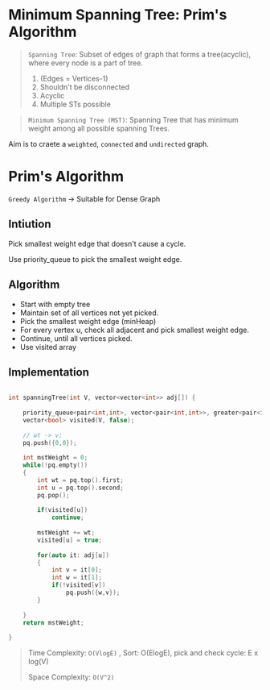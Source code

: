 # Minimum Spanning Tree: Prim's Algorithm

> `Spanning Tree`: Subset of edges of graph that forms a tree(acyclic), where every node is a part of tree. 
> 
> 1. (Edges = Vertices-1)
> 2. Shouldn't be disconnected
> 3. Acyclic
> 4. Multiple STs possible

> `Minimum Spanning Tree (MST)`: Spanning Tree that has minimum weight among all possible spanning Trees.


Aim is to craete a `weighted`, `connected` and `undirected` graph.



# Prim's Algorithm
`Greedy Algorithm` -> Suitable for Dense Graph


## Intiution

Pick smallest weight edge that doesn't cause a cycle.

Use priority_queue to pick the smallest weight edge.

## Algorithm

- Start with empty tree
- Maintain set of all vertices not yet picked.
- Pick the smallest weight edge (minHeap)
- For every vertex u, check all adjacent and pick smallest weight edge.
- Continue, until all vertices picked.
- Use visited array

## Implementation

```cpp

int spanningTree(int V, vector<vector<int>> adj[]) {
        
    priority_queue<pair<int,int>, vector<pair<int,int>>, greater<pair<int,int>>> pq;
    vector<bool> visited(V, false);
    
    // wt -> v;
    pq.push({0,0});
    
    int mstWeight = 0;
    while(!pq.empty())
    {
        int wt = pq.top().first;
        int u = pq.top().second;
        pq.pop();
        
        if(visited[u])
            continue;
            
        mstWeight += wt;
        visited[u] = true;
        
        for(auto it: adj[u])
        {
            int v = it[0];
            int w = it[1];
            if(!visited[v])
                pq.push({w,v});
        }
        
    }
    return mstWeight;
    
}

```

> Time Complexity: `O(VlogE)` , Sort: O(ElogE), pick and check cycle: E x log(V)
>
> Space Complexity: `O(V^2)` 
